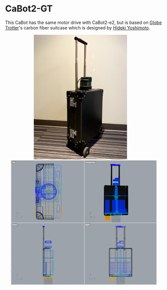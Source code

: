 # CaBot2-GT

This CaBot has the same motor drive with CaBot2-e2, but is based on [Globe Trotter](https://www.globe-trotter.com/)'s carbon fiber suitcase which is designed by [Hideki Yoshimoto](http://www.tangent.uk.com/about/).

<center>
  <img height="400" src="./cabot2-gt.jpg"/>
  &nbsp;&nbsp;&nbsp;&nbsp;
  <img height="400" src="./cabot2-gt.png"/>
</center>